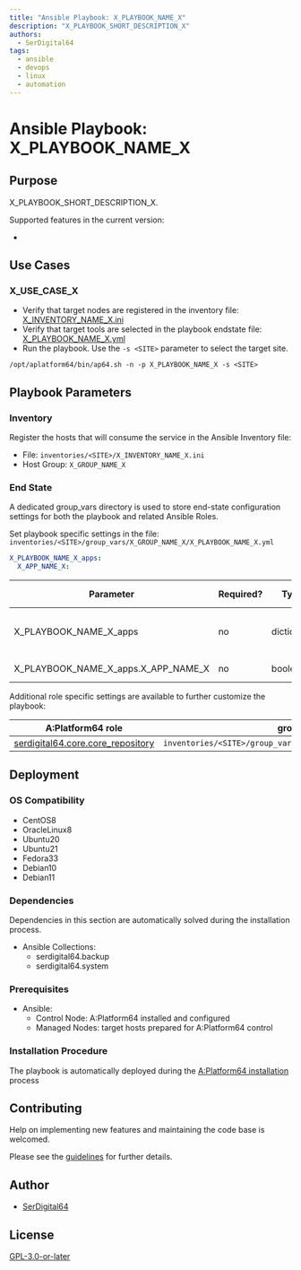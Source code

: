 ```yaml
---
title: "Ansible Playbook: X_PLAYBOOK_NAME_X"
description: "X_PLAYBOOK_SHORT_DESCRIPTION_X"
authors:
  - SerDigital64
tags:
  - ansible
  - devops
  - linux
  - automation
---
```


# Ansible Playbook: X_PLAYBOOK_NAME_X

## Purpose

X_PLAYBOOK_SHORT_DESCRIPTION_X.

Supported features in the current version:

-

## Use Cases

### X_USE_CASE_X

- Verify that target nodes are registered in the inventory file: [X_INVENTORY_NAME_X.ini](#inventory)
- Verify that target tools are selected in the playbook endstate file: [X_PLAYBOOK_NAME_X.yml](#end-state)
- Run the playbook. Use the `-s <SITE>` parameter to select the target site.

```shell
/opt/aplatform64/bin/ap64.sh -n -p X_PLAYBOOK_NAME_X -s <SITE>
```

## Playbook Parameters

### Inventory

Register the hosts that will consume the service in the Ansible Inventory file:

- File: `inventories/<SITE>/X_INVENTORY_NAME_X.ini`
- Host Group: `X_GROUP_NAME_X`

### End State

A dedicated group_vars directory is used to store end-state configuration settings for both the playbook and related Ansible Roles.

Set playbook specific settings in the file: `inventories/<SITE>/group_vars/X_GROUP_NAME_X/X_PLAYBOOK_NAME_X.yml`

```yaml
X_PLAYBOOK_NAME_X_apps:
  X_APP_NAME_X:
```

| Parameter                           | Required? | Type       | Default | Purpose / Value                           |
| ----------------------------------- | --------- | ---------- | ------- | ----------------------------------------- |
| X_PLAYBOOK_NAME_X_apps              | no        | dictionary |         | Define what applications will be deployed |
| X_PLAYBOOK_NAME_X_apps.X_APP_NAME_X | no        | boolean    | true    | Deploy the application?                   |

Additional role specific settings are available to further customize the playbook:

| A:Platform64 role                                                                | group_vars file                                                  |
| -------------------------------------------------------------------------------- | ---------------------------------------------------------------- |
| [serdigital64.core.core_repository](../roles/core_repository.md#role-parameters) | `inventories/<SITE>/group_vars/X_GROUP_NAME_X/core_repository.yml` |

## Deployment

### OS Compatibility

- CentOS8
- OracleLinux8
- Ubuntu20
- Ubuntu21
- Fedora33
- Debian10
- Debian11

### Dependencies

Dependencies in this section are automatically solved during the installation process.

- Ansible Collections:
  - serdigital64.backup
  - serdigital64.system

### Prerequisites

- Ansible:
  - Control Node: A:Platform64 installed and configured
  - Managed Nodes: target hosts prepared for A:Platform64 control

### Installation Procedure

The playbook is automatically deployed during the [A:Platform64 installation](/#installation) process

## Contributing

Help on implementing new features and maintaining the code base is welcomed.

Please see the [guidelines](../contributing/guidelines.md) for further details.

## Author

- [SerDigital64](https://serdigital64.github.io/)

## License

[GPL-3.0-or-later](https://www.gnu.org/licenses/gpl-3.0.txt)
